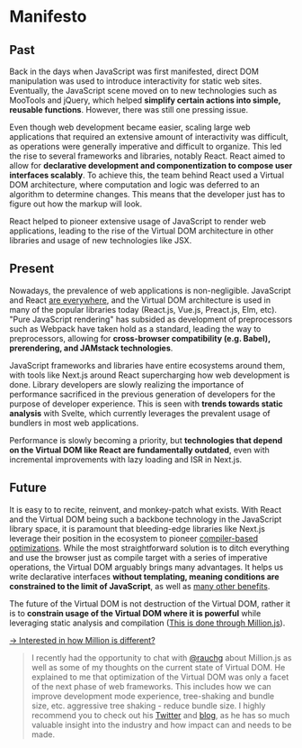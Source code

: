 # Manifesto

## Past

Back in the days when JavaScript was first manifested, direct DOM manipulation was used to introduce interactivity for static web sites. Eventually, the JavaScript scene moved on to new technologies such as MooTools and jQuery, which helped **simplify certain actions into simple, reusable functions**. However, there was still one pressing issue.

Even though web development became easier, scaling large web applications that required an extensive amount of interactivity was difficult, as operations were generally imperative and difficult to organize. This led the rise to several frameworks and libraries, notably React. React aimed to allow for **declarative development and componentization to compose user interfaces scalably**. To achieve this, the team behind React used a Virtual DOM architecture, where computation and logic was deferred to an algorithm to determine changes. This means that the developer just has to figure out how the markup will look.

React helped to pioneer extensive usage of JavaScript to render web applications, leading to the rise of the Virtual DOM architecture in other libraries and usage of new technologies like JSX.

## Present

Nowadays, the prevalence of web applications is non-negligible. JavaScript and React [are everywhere](https://nextjs.org/showcase), and the Virtual DOM architecture is used in many of the popular libraries today (React.js, Vue.js, Preact.js, Elm, etc). "Pure JavaScript rendering" has subsided as development of preprocessors such as Webpack have taken hold as a standard, leading the way to preprocessors, allowing for **cross-browser compatibility (e.g. Babel), prerendering, and JAMstack technologies**.

JavaScript frameworks and libraries have entire ecosystems around them, with tools like Next.js around React supercharging how web development is done. Library developers are slowly realizing the importance of performance sacrificed in the previous generation of developers for the purpose of developer experience. This is seen with **trends towards static analysis** with Svelte, which currently leverages the prevalent usage of bundlers in most web applications.

Performance is slowly becoming a priority, but **technologies that depend on the Virtual DOM like React are fundamentally outdated**, even with incremental improvements with lazy loading and ISR in Next.js.

## Future

It is easy to to recite, reinvent, and monkey-patch what exists. With React and the Virtual DOM being such a backbone technology in the JavaScript library space, it is paramount that bleeding-edge libraries like Next.js leverage their position in the ecosystem to pioneer [compiler-based optimizations](https://tomdale.net/2017/09/compilers-are-the-new-frameworks/). While the most straightforward solution is to ditch everything and use the browser just as compile target with a series of imperative operations, the Virtual DOM arguably brings many advantages. It helps us write declarative interfaces **without templating, meaning conditions are constrained to the limit of JavaScript**, as well as [many other benefits](https://reactjs.org/blog/2013/06/05/why-react.html).

The future of the Virtual DOM is not destruction of the Virtual DOM, rather it is to **constrain usage of the Virtual DOM where it is powerful** while leveraging static analysis and compilation ([This is done through Million.js](https://dev.to/aidenybai/million-js-the-future-of-virtual-dom-1e6d)).

[→ Interested in how Million is different?](https://dev.to/aidenybai/million-js-the-future-of-virtual-dom-1e6d)

> I recently had the opportunity to chat with [@rauchg](https://twitter.com/rauchg) about Million.js as well as some of my thoughts on the current state of Virtual DOM. He explained to me that optimization of the Virtual DOM was only a facet of the next phase of web frameworks. This includes how we can improve development mode experience, tree-shaking and bundle size, etc.
> aggressive tree shaking - reduce bundle size. I highly recommend you to check out his [Twitter](https://twitter.com/rauchg) and [blog](https://rauchg.com/), as he has so much valuable insight into the industry and how impact can and needs to be made.
